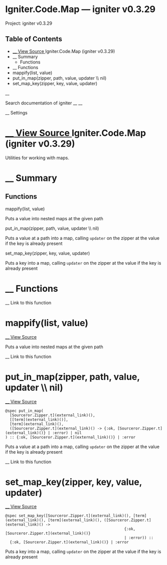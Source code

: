 # Igniter.Code.Map — igniter v0.3.29

Project: igniter v0.3.29

## Table of Contents

- [ __ View Source ](external_link) Igniter.Code.Map (igniter v0.3.29)
- __ Summary
  - Functions
- __ Functions
- mappify(list, value)
- put_in_map(zipper, path, value, updater \\\ nil)
- set_map_key(zipper, key, value, updater)

__

Search documentation of igniter __ __

__ Settings

#  [ __ View Source ](external_link) Igniter.Code.Map (igniter v0.3.29)

Utilities for working with maps.

#  __ Summary

##  Functions

mappify(list, value)

Puts a value into nested maps at the given path

put_in_map(zipper, path, value, updater \\\ nil)

Puts a value at a path into a map, calling `updater` on the zipper at the value if the key is already present

set_map_key(zipper, key, value, updater)

Puts a key into a map, calling `updater` on the zipper at the value if the key is already present

#  __ Functions

__ Link to this function

# mappify(list, value)

[ __ View Source ](external_link)

Puts a value into nested maps at the given path

__ Link to this function

# put_in_map(zipper, path, value, updater \\\ nil)

[ __ View Source ](external_link)
    
    
    @spec put_in_map(
      [Sourceror.Zipper.t](external_link)(),
      [[term](external_link)()],
      [term](external_link)(),
      ([Sourceror.Zipper.t](external_link)() -> {:ok, [Sourceror.Zipper.t](external_link)()} | :error) | nil
    ) :: {:ok, [Sourceror.Zipper.t](external_link)()} | :error

Puts a value at a path into a map, calling `updater` on the zipper at the value if the key is already present

__ Link to this function

# set_map_key(zipper, key, value, updater)

[ __ View Source ](external_link)
    
    
    @spec set_map_key([Sourceror.Zipper.t](external_link)(), [term](external_link)(), [term](external_link)(), ([Sourceror.Zipper.t](external_link)() ->
                                                         {:ok, [Sourceror.Zipper.t](external_link)()}
                                                         | :error)) ::
      {:ok, [Sourceror.Zipper.t](external_link)()} | :error

Puts a key into a map, calling `updater` on the zipper at the value if the key is already present
